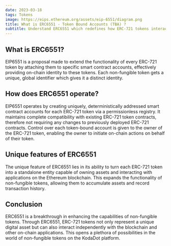 ```yaml
---
date: 2023-03-18
tags: Tokens
image: https://eips.ethereum.org/assets/eip-6551/diagram.png
title: What is ERC6551 - Token Bound Accounts (TBA) ?
subtitle: Understand ERC6551 which redefines how ERC-721 tokens interact with the Ethereum blockchain by giving every non-fungible token its very own smart contract account.
---
```


## What is ERC6551?

EIP6551 is a proposal made to extend the functionality of every ERC-721 token by attaching them to specific smart contract accounts, effectively providing on-chain identity to these tokens. Each non-fungible token gets a unique, global identifier which gives it a distinct identity.

## How does ERC6551 operate?

EIP6551 operates by creating uniquely, deterministically addressed smart contract accounts for each ERC-721 token via a permissionless registry. It maintains complete compatibility with existing ERC-721 token contracts, therefore not requiring any changes to previously deployed ERC-721 contracts. Control over each token-bound account is given to the owner of the ERC-721 token, enabling the owner to initiate on-chain actions on behalf of their token.

## Unique features of ERC6551

The unique feature of ERC6551 lies in its ability to turn each ERC-721 token into a standalone entity capable of owning assets and interacting with applications on the Ethereum blockchain. This expands the functionality of non-fungible tokens, allowing them to accumulate assets and record transaction history.

## Conclusion

ERC6551 is a breakthrough in enhancing the capabilities of non-fungible tokens. Through ERC6551, ERC-721 tokens not only represent a unique digital asset but can also interact independently with the blockchain and other on-chain applications. This opens a plethora of possibilities in the world of non-fungible tokens on the KodaDot platform.
​
